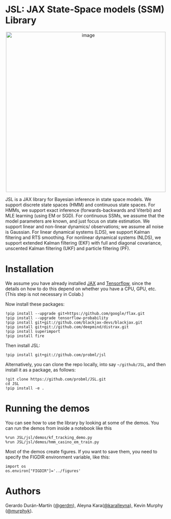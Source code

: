 # JSL: JAX State-Space models (SSM) Library

<p align="center">
  <img width="500" alt="image" src="https://user-images.githubusercontent.com/4108759/146819263-7d476231-22c9-4e03-98c6-a6b300d99c5e.png">
</p>

JSL is a JAX library for Bayesian inference in state space models.
We support discrete state spaces (HMM) and continuous state spaces.
For HMMs, we support exact inference (forwards-backwards and Viterbi) and MLE learning (using EM or SGD).
For continuous SSMs, we assume that the model parameters are known, and just focus on state estimation.
We support linear and non-linear dynamics/ observations; we assume all noise is Gaussian.
For linear dynamical systems (LDS), we support Kalman filtering and RTS smoothing.
For nonlinear dynamical systems (NLDS), we support extended Kalman filtering (EKF) with full and diagonal covariance,
unscented Kalman filtering (UKF) and  particle filtering (PF).

# Installation

We assume you have already installed [JAX](https://github.com/google/jax#installation) and
[Tensorflow](https://www.tensorflow.org/install),
since the details on how to do this depend on whether you have a CPU, GPU, etc.
(This step is not necessary in Colab.)

Now install these packages:

```
!pip install --upgrade git+https://github.com/google/flax.git
!pip install --upgrade tensorflow-probability
!pip install git+git://github.com/blackjax-devs/blackjax.git
!pip install git+git://github.com/deepmind/distrax.git
!pip install superimport 
!pip install fire
```

Then install JSL:
```
!pip install git+git://github.com/probml/jsl
```
Alternatively, you can clone the repo locally, into say `~/github/JSL`, and then install it as a package, as follows:
```
!git clone https://github.com/probml/JSL.git
cd JSL
!pip install -e .
```

# Running the demos

You can see how to use the library by looking at some of the demos.
You can run the demos from inside a notebook like this
```
%run JSL/jsl/demos/kf_tracking_demo.py
%run JSL/jsl/demos/hmm_casino_em_train.py
```

Most of the demos create figures. If you want to save them,
you need to specify the FIGDIR environment variable, like this:
```
import os
os.environ["FIGDIR"]='../figures'
```

# Authors
  
Gerardo Durán-Martín ([@gerdm](https://github.com/gerdm)), Aleyna Kara([@karalleyna](https://github.com/karalleyna)), Kevin Murphy ([@murphyk](https://github.com/murphyk)).  
